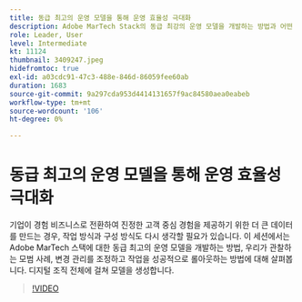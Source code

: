 ```yaml
---
title: 동급 최고의 운영 모델을 통해 운영 효율성 극대화
description: Adobe MarTech Stack의 동급 최강의 운영 모델을 개발하는 방법과 어떤 모범 사례를 관찰해야 하는지 살펴봅니다.
role: Leader, User
level: Intermediate
kt: 11124
thumbnail: 3409247.jpeg
hidefromtoc: true
exl-id: a03cdc91-47c3-488e-846d-86059fee60ab
duration: 1683
source-git-commit: 9a297cda953d4414131657f9ac84580aea0eabeb
workflow-type: tm+mt
source-wordcount: '106'
ht-degree: 0%

---
```


# 동급 최고의 운영 모델을 통해 운영 효율성 극대화

기업이 경험 비즈니스로 전환하여 진정한 고객 중심 경험을 제공하기 위한 더 큰 데이터를 만드는 경우, 작업 방식과 구성 방식도 다시 생각할 필요가 있습니다. 이 세션에서는 Adobe MarTech 스택에 대한 동급 최고의 운영 모델을 개발하는 방법, 우리가 관찰하는 모범 사례, 변경 관리를 조정하고 작업을 성공적으로 롤아웃하는 방법에 대해 살펴봅니다. 디지털 조직 전체에 걸쳐 모델을 생성합니다.

>[!VIDEO](https://video.tv.adobe.com/v/3409247/?quality=12&learn=on)
